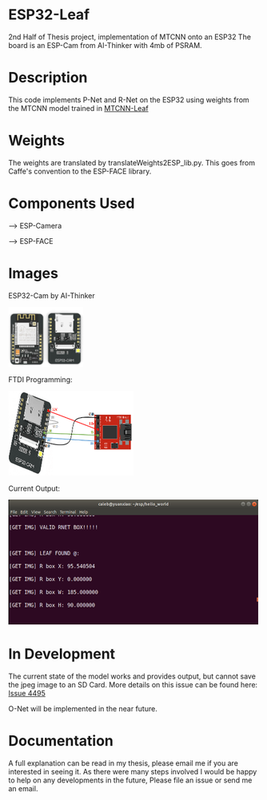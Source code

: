 # ESP32-Leaf
2nd Half of Thesis project, implementation of MTCNN onto an ESP32
The board is an ESP-Cam from AI-Thinker with 4mb of PSRAM.

# Description
This code implements P-Net and R-Net on the ESP32 using weights from 
the MTCNN model trained in <a href="https://github.com/caleb221/MTCNN-Leaf"> MTCNN-Leaf</a>
# Weights
The weights are translated by translateWeights2ESP_lib.py. This goes from Caffe's convention to the ESP-FACE library.
# Components Used
--> ESP-Camera 

--> ESP-FACE

# Images


ESP32-Cam by AI-Thinker


<img src="https://github.com/caleb221/ESP32-Leaf/blob/master/img/esp32NoCam.png" width ="150" height ="120">


FTDI Programming:


<img src="https://github.com/caleb221/ESP32-Leaf/blob/master/img/ESP32-CAM-wiring-FTDI1.png" width ="250" height ="170">

Current Output:

<img src="https://github.com/caleb221/ESP32-Leaf/blob/master/img/rnetFound1.png" width ="500" height ="250">


# In Development
The current state of the model works and provides output, but cannot save the jpeg image to an SD Card.
More details on this issue can be found here: <a href="https://github.com/espressif/esp-idf/issues/4495"> Issue 4495</a>

O-Net will be implemented in the near future.

# Documentation
A full explanation can be read in my thesis, please email me if you are interested in seeing it. As there were many steps involved I would be happy to help on any developments in the future, Please file an issue or send me an email.

<!--
the process in its simplest form goes like this:
1. pick a small-ish model ( I would probably suggest some version of mobilenets or mobilenetsV2) but ESP-Leaf is MTCNN
more on this model (and how it pertains to ESP-Leaf) is found here: https://github.com/caleb221/MTCNN-Leaf
train the model however you like ( I used caffe but the process is framework independent, you just need to know the data layout)
2. extract the model's weights and save them into a usable format (text, in the caffe example it gave me a numpy array which was nice)
3. transform the models weights into the ESP-Face library layout (see translateWeights2ESP_lib.py)
  **SETUP FOR CAFFE, just do a quick check what your framework uses and transpose accordingly.
This also creates a C header file that you'll use for inference, as a necessary feature you can cut the weights up into however many sections you need. (that was a bad explanation, what i mean is you won't have enough memory to load all your weights in at once, so separate functions are created to call upon the weights that you want to load at a given point, this is best illustrated in the R-Net section of the ESP-Leaf)
4. Finally! all that preparation work is done...now to implement your chosen model onto the ESP-32. Put all the generated C Header files into your project folder so you can use them in your code. Implement your chosen model as you see fit in C, and always test for heap failures.
some extra notes:
 check the closed issues section of ESP-Face for conversations of problems (i closed them but they might be useful)
 split convolutions where you need or your model won't fit
 make sure the raw text weights and the libraries your'e using all fit onto the ESP ( for O-Net the weights  would compile and upload just fine but the program would never start)
use heap tracing
!-->
